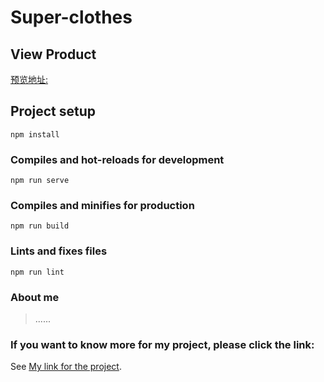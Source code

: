 # Super-clothes

## View Product 
[预览地址:](./dist/index.html)

## Project setup
```
npm install
```

### Compiles and hot-reloads for development
```
npm run serve
```

### Compiles and minifies for production
```
npm run build
```

### Lints and fixes files
```
npm run lint
```
### About me
>  ......
> 

### If you want to know more for my project, please click the link:
See [My link for the project](./LOG.md).
